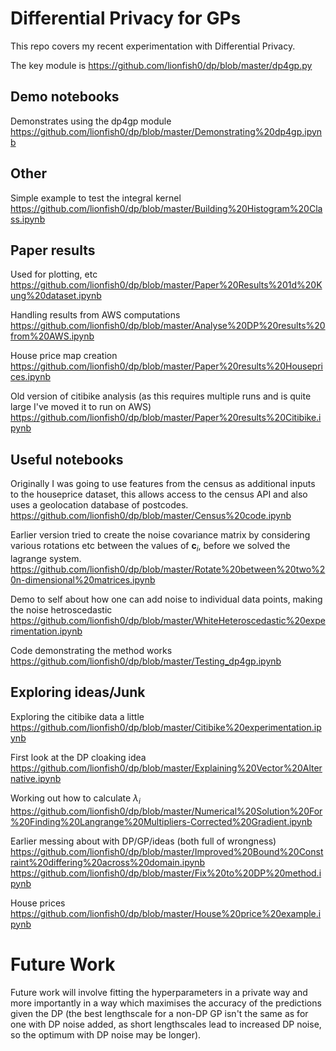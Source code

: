 # Differential Privacy for GPs

This repo covers my recent experimentation with Differential Privacy.

The key module is https://github.com/lionfish0/dp/blob/master/dp4gp.py

## Demo notebooks

Demonstrates using the dp4gp module
https://github.com/lionfish0/dp/blob/master/Demonstrating%20dp4gp.ipynb

## Other

Simple example to test the integral kernel
https://github.com/lionfish0/dp/blob/master/Building%20Histogram%20Class.ipynb

## Paper results
Used for plotting, etc
https://github.com/lionfish0/dp/blob/master/Paper%20Results%201d%20Kung%20dataset.ipynb

Handling results from AWS computations
https://github.com/lionfish0/dp/blob/master/Analyse%20DP%20results%20from%20AWS.ipynb

House price map creation
https://github.com/lionfish0/dp/blob/master/Paper%20results%20Houseprices.ipynb

Old version of citibike analysis (as this requires multiple runs and is quite large I've moved it to run on AWS)
https://github.com/lionfish0/dp/blob/master/Paper%20results%20Citibike.ipynb

## Useful notebooks

Originally I was going to use features from the census as additional inputs to the houseprice dataset, this allows access to the census API and also uses a geolocation database of postcodes.
https://github.com/lionfish0/dp/blob/master/Census%20code.ipynb

Earlier version tried to create the noise covariance matrix by considering various rotations etc between the values of $\mathbf{c}_i$, before we solved the lagrange system.
https://github.com/lionfish0/dp/blob/master/Rotate%20between%20two%20n-dimensional%20matrices.ipynb

Demo to self about how one can add noise to individual data points, making the noise hetroscedastic
https://github.com/lionfish0/dp/blob/master/WhiteHeteroscedastic%20experimentation.ipynb

Code demonstrating the method works
https://github.com/lionfish0/dp/blob/master/Testing_dp4gp.ipynb

## Exploring ideas/Junk

Exploring the citibike data a little
https://github.com/lionfish0/dp/blob/master/Citibike%20experimentation.ipynb

First look at the DP cloaking idea
https://github.com/lionfish0/dp/blob/master/Explaining%20Vector%20Alternative.ipynb

Working out how to calculate $\lambda_i$
https://github.com/lionfish0/dp/blob/master/Numerical%20Solution%20For%20Finding%20Langrange%20Multipliers-Corrected%20Gradient.ipynb

Earlier messing about with DP/GP/ideas (both full of wrongness)
https://github.com/lionfish0/dp/blob/master/Improved%20Bound%20Constraint%20differing%20across%20domain.ipynb
https://github.com/lionfish0/dp/blob/master/Fix%20to%20DP%20method.ipynb


House prices
https://github.com/lionfish0/dp/blob/master/House%20price%20example.ipynb




# Future Work

Future work will involve fitting the hyperparameters in a private way and more importantly in a way which maximises the accuracy of the predictions given the DP (the best lengthscale for a non-DP GP isn't the same as for one with DP noise added, as short lengthscales lead to increased DP noise, so the optimum with DP noise may be longer).
